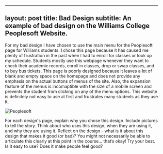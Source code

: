 
---
layout: post
title: Bad Design
subtitle: An example of bad design on the Williams College Peoplesoft Website.
---

For my bad design I have chosen to use the main menu for the Peoplesoft page for Williams students. I chose this page because it has caused me plenty of frustration in the past when I had to enroll for classes or look up my schedule. Students mostly use this webpage whenever they want to check their academic records, enroll in classes, drop or swap classes, and to buy bus tickets. This page is poorly designed because it leaves a lot of blank and empty space on the homepage and does not provide any emphasis on the actual buttons of menus of the site. Also, the expansion feature of the menus is incomaptible with the size of a mobile screen and prevents the student from clicking on any of the menu options. This website is definitely not easy to use at first and frustrates many students as they use it. 

![Peoplesoft](images/baddesign.png)

For each design's page, explain why you chose this design. Include pictures to tell the story. Think about who uses this design, when they are using it, and why they are using it.
Reflect on the design - what is it about this design that makes it good (or bad)? You might not necessarily be able to articulate this clearly at this point in the course… that’s okay! Try your best. Is it easy to use? Does it make people feel good?
